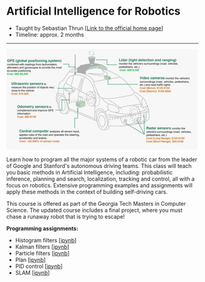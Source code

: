 # Artificial Intelligence for Robotics
- Taught by Sebastian Thrun [[Link to the official home page](https://eu.udacity.com/course/artificial-intelligence-for-robotics--cs373)]
- Timeline: approx. 2 months

---------------

<img src="sensors.png" width="500">

Learn how to program all the major systems of a robotic car from the leader of Google and Stanford's autonomous driving teams. This class will teach you basic methods in Artificial Intelligence, including: probabilistic inference, planning and search, localization, tracking and control, all with a focus on robotics. Extensive programming examples and assignments will apply these methods in the context of building self-driving cars.

This course is offered as part of the Georgia Tech Masters in Computer Science. The updated course includes a final project, where you must chase a runaway robot that is trying to escape!


**Programming assignments:**
* Histogram filters [[ipynb](L1_histogram_filters.ipynb)]
* Kalman filters [[ipynb](L2_kalman_filters.ipynb)]
* Particle filters [[ipynb](L3_particle_filters.ipynb)]
* Plan [[ipynb](L4_plan.ipynb)]
* PID control [[ipynb](L5_pid.ipynb)]
* SLAM [[ipynb](L6_slam.ipynb)]